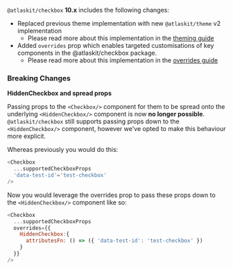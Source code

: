   `@atlaskit/checkbox` **10.x** includes the following changes: 
  * Replaced previous theme implementation with new `@atlaskit/theme` v2 implementation 
    * Please read more about this implementation in the [theming guide](https://atlaskit.atlassian.com/packages/core/theme/docs/theming-guide)
  * Added `overrides` prop which enables targeted customisations of key components in the @atlaskit/checkbox package. 
    * Please read more about this implementation in the [overrides guide](https://atlaskit.atlassian.com/packages/core/theme/docs/overrides-guide)

  ### Breaking Changes
  **HiddenCheckbox and spread props**

  Passing props to the `<Checkbox/>` component for them to be spread onto the underlying `<HiddenCheckbox/>` component is now **no longer possible**. 
  `@atlaskit/checkbox` still supports passing props down to the `<HiddenCheckbox/>` component, however we've opted to make this behaviour more explicit.
  
  Whereas previously you would do this: 
  ```js
  <Checkbox 
    ...supportedCheckboxProps
    'data-test-id'='test-checkbox' 
  />
  ```

  Now you would leverage the overrides prop to pass these props down to the `<HiddenCheckbox/>` component like so:
  ```js
  <Checkbox
    ...supportedCheckboxProps
    overrides={{
      HiddenCheckbox:{
        attributesFn: () => ({ 'data-test-id': 'test-checkbox' })
      }
    }}
  />
  ```